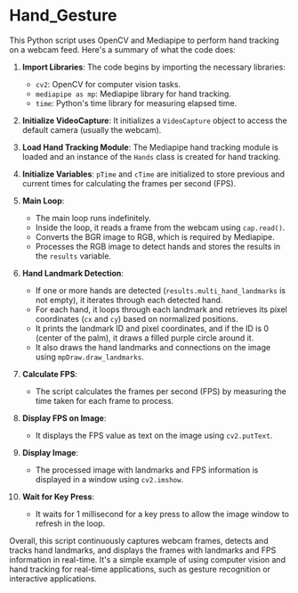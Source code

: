 # Hand_Gesture
This Python script uses OpenCV and Mediapipe to perform hand tracking on a webcam feed. Here's a summary of what the code does:

1. **Import Libraries**: The code begins by importing the necessary libraries:
   - `cv2`: OpenCV for computer vision tasks.
   - `mediapipe as mp`: Mediapipe library for hand tracking.
   - `time`: Python's time library for measuring elapsed time.

2. **Initialize VideoCapture**: It initializes a `VideoCapture` object to access the default camera (usually the webcam).

3. **Load Hand Tracking Module**: The Mediapipe hand tracking module is loaded and an instance of the `Hands` class is created for hand tracking.

4. **Initialize Variables**: `pTime` and `cTime` are initialized to store previous and current times for calculating the frames per second (FPS).

5. **Main Loop**:
   - The main loop runs indefinitely.
   - Inside the loop, it reads a frame from the webcam using `cap.read()`.
   - Converts the BGR image to RGB, which is required by Mediapipe.
   - Processes the RGB image to detect hands and stores the results in the `results` variable.

6. **Hand Landmark Detection**:
   - If one or more hands are detected (`results.multi_hand_landmarks` is not empty), it iterates through each detected hand.
   - For each hand, it loops through each landmark and retrieves its pixel coordinates (`cx` and `cy`) based on normalized positions.
   - It prints the landmark ID and pixel coordinates, and if the ID is 0 (center of the palm), it draws a filled purple circle around it.
   - It also draws the hand landmarks and connections on the image using `mpDraw.draw_landmarks`.

7. **Calculate FPS**:
   - The script calculates the frames per second (FPS) by measuring the time taken for each frame to process.

8. **Display FPS on Image**:
   - It displays the FPS value as text on the image using `cv2.putText`.

9. **Display Image**:
   - The processed image with landmarks and FPS information is displayed in a window using `cv2.imshow`.

10. **Wait for Key Press**:
    - It waits for 1 millisecond for a key press to allow the image window to refresh in the loop.

Overall, this script continuously captures webcam frames, detects and tracks hand landmarks, and displays the frames with landmarks and FPS information in real-time. It's a simple example of using computer vision and hand tracking for real-time applications, such as gesture recognition or interactive applications.

